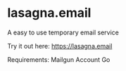 # lasagna.email

A easy to use temporary email service

Try it out here: https://lasagna.email

Requirements:
Mailgun Account
Go
